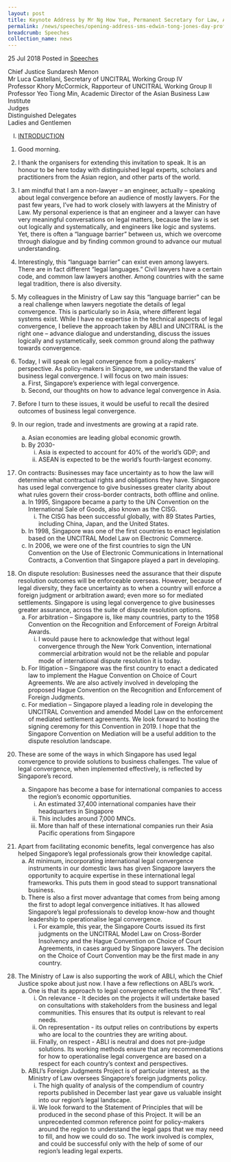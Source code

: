 ```yaml
---
layout: post
title: Keynote Address by Mr Ng How Yue, Permanent Secretary for Law, At the 2018 UNCITRAL ABLI Emergence Conference
permalink: /news/speeches/opening-address-sms-edwin-tong-jones-day-professorship-commercial-law-lecture
breadcrumb: Speeches
collection_name: news
---
```


25 Jul 2018 Posted in [Speeches](/news/speeches)

Chief Justice Sundaresh Menon  
Mr Luca Castellani, Secretary of UNCITRAL Working Group IV  
Professor Khory McCormick, Rapporteur of UNCITRAL Working Group II  
Professor Yeo Tiong Min, Academic Director of the Asian Business Law Institute  
Judges  
Distinguished Delegates  
Ladies and Gentlemen

<ol style="list-style-type: upper-roman";font-weight: bold;">
<li><u>INTRODUCTION</u></li>
</ol>


1. Good morning.

 

2. I thank the organisers for extending this invitation to speak. It is an honour to be here today with distinguished legal experts, scholars and practitioners from the Asian region, and other parts of the world. 

 

3. I am mindful that I am a non-lawyer – an engineer, actually – speaking about legal convergence before an audience of mostly lawyers. For the past few years, I’ve had to work closely with lawyers at the Ministry of Law. My personal experience is that an engineer and a lawyer can have very meaningful conversations on legal matters, because the law is set out logically and systematically, and engineers like logic and systems. Yet, there is often a “language barrier” between us, which we overcome through dialogue and by finding common ground to advance our mutual understanding. 

 

4. Interestingly, this “language barrier” can exist even among lawyers. There are in fact different “legal languages.” Civil lawyers have a certain code, and common law lawyers another. Among countries with the same legal tradition, there is also diversity.

 

5. My colleagues in the Ministry of Law say this “language barrier” can be a real challenge when lawyers negotiate the details of legal convergence. This is particularly so in Asia, where different legal systems exist. While I have no expertise in the technical aspects of legal convergence, I believe the approach taken by ABLI and UNCITRAL is the right one – advance dialogue and understanding, discuss the issues logically and systametically, seek common ground along the pathway towards convergence.

<ol start="6">
<li> Today, I will speak on legal convergence from a policy-makers’ perspective. As policy-makers in Singapore, we understand the value of business legal convergence. I will focus on two main issues:

<ol style="list-style-type: lower-alpha">
<li>First, Singapore’s experience with legal convergence.</li>
<li>Second, our thoughts on how to advance legal convergence in Asia.</li>
</ol>


</li>
</ol>


7. Before I turn to these issues, it would be useful to recall the desired outcomes of business legal convergence.

<ol start="9">
<li>In our region, trade and investments are growing at a rapid rate.</li>
<ol style="list-style-type: lower-alpha;">
<li>Asian economies are leading global economic growth.</li>
<li>By 2030-
<ol style="list-style-type: lower-roman;">
<li>Asia is expected to account for 40% of the world&rsquo;s GDP; and</li>
<li>ASEAN is expected to be the world&rsquo;s fourth-largest economy.</li>
</ol>
</li>
</ol>
</ol>
<ol start="17">
<li>On contracts: Businesses may face uncertainty as to how the law will determine what contractual rights and obligations they have. Singapore has used legal convergence to give businesses greater clarity about what rules govern their cross-border contracts, both offline and online.
<ol style="list-style-type: lower-alpha;">
<li>In 1995, Singapore became a party to the UN Convention on the International Sale of Goods, also known as the CISG.
<ol style="list-style-type: lower-roman;">
<li>The CISG has been successful globally, with 89 States Parties, including China, Japan, and the United States.</li>
</ol>
</li>
<li>In 1998, Singapore was one of the first countries to enact legislation based on the UNCITRAL Model Law on Electronic Commerce.</li>
<li>In 2006, we were one of the first countries to sign the UN Convention on the Use of Electronic Communications in International Contracts, a Convention that Singapore played a part in developing.</li>
</ol>
</li>
</ol>
<ol start="18">
<li>On dispute resolution: Businesses need the assurance that their dispute resolution outcomes will be enforceable overseas. However, because of legal diversity, they face uncertainty as to when a country will enforce a foreign judgment or arbitration award; even more so for mediated settlements. Singapore is using legal convergence to give businesses greater assurance, across the suite of dispute resolution options.
<ol style="list-style-type: lower-alpha;">
<li>For arbitration &ndash; Singapore is, like many countries, party to the 1958 Convention on the Recognition and Enforcement of Foreign Arbitral Awards.
<ol style="list-style-type: lower-roman;">
<li>I would pause here to acknowledge that without legal convergence through the New York Convention, international commercial arbitration would not be the reliable and popular mode of international dispute resolution it is today.</li>
</ol>
</li>
<li>For litigation &ndash; Singapore was the first country to enact a dedicated law to implement the Hague Convention on Choice of Court Agreements. We are also actively involved in developing the proposed Hague Convention on the Recognition and Enforcement of Foreign Judgments.</li>
<li>For mediation &ndash; Singapore played a leading role in developing the UNCITRAL Convention and amended Model Law on the enforcement of mediated settlement agreements. We look forward to hosting the signing ceremony for this Convention in 2019. I hope that the Singapore Convention on Mediation will be a useful addition to the dispute resolution landscape.</li>
</ol>
</li>
</ol>
<ol start="20">
<li>These are some of the ways in which Singapore has used legal convergence to provide solutions to business challenges. The value of legal convergence, when implemented effectively, is reflected by Singapore&rsquo;s record.</li>
<ol style="list-style-type: lower-alpha;">
<li>Singapore has become a base for international companies to access the region&rsquo;s economic opportunities.
<ol style="list-style-type: lower-roman;">
<li>An estimated 37,400 international companies have their headquarters in Singapore</li>
<li>This includes around 7,000 MNCs.</li>
<li>More than half of these international companies run their Asia Pacific operations from Singapore</li>
</ol>
</li>
</ol>
</ol>
<ol start="21">
<li>Apart from facilitating economic benefits, legal convergence has also helped Singapore&rsquo;s legal professionals grow their knowledge capital.
<ol style="list-style-type: lower-alpha;">
<li>At minimum, incorporating international legal convergence instruments in our domestic laws has given Singapore lawyers the opportunity to acquire expertise in these international legal frameworks. This puts them in good stead to support transnational business.</li>
<li>There is also a first mover advantage that comes from being among the first to adopt legal convergence initiatives. It has allowed Singapore&rsquo;s legal professionals to develop know-how and thought leadership to operationalise legal convergence.
<ol style="list-style-type: lower-roman;">
<li>For example, this year, the Singapore Courts issued its first judgments on the UNCITRAL Model Law on Cross-Border Insolvency and the Hague Convention on Choice of Court Agreements, in cases argued by Singapore lawyers. The decision on the Choice of Court Convention may be the first made in any country.</li>
</ol>
</li>
</ol>
</li>
</ol>
<ol start="28">
<li>The Ministry of Law is also supporting the work of ABLI, which the Chief Justice spoke about just now. I have a few reflections on ABLI&rsquo;s work.
<ol style="list-style-type: lower-alpha;">
<li>One is that its approach to legal convergence reflects the three &ldquo;Rs&rdquo;.
<ol style="list-style-type: lower-roman;">
<li>On relevance - It decides on the projects it will undertake based on consultations with stakeholders from the business and legal communities. This ensures that its output is relevant to real needs.</li>
<li>On representation - its output relies on contributions by experts who are local to the countries they are writing about.</li>
<li>Finally, on respect - ABLI is neutral and does not pre-judge solutions. Its working methods ensure that any recommendations for how to operationalise legal convergence are based on a respect for each country&rsquo;s context and perspectives.</li>
</ol>
</li>
<li>ABLI&rsquo;s Foreign Judgments Project is of particular interest, as the Ministry of Law oversees Singapore&rsquo;s foreign judgments policy.
<ol style="list-style-type: lower-roman;">
<li>The high quality of analysis of the compendium of country reports published in December last year gave us valuable insight into our region&rsquo;s legal landscape.</li>
<li>We look forward to the Statement of Principles that will be produced in the second phase of this Project. It will be an unprecedented common reference point for policy-makers around the region to understand the legal gaps that we may need to fill, and how we could do so. The work involved is complex, and could be successful only with the help of some of our region&rsquo;s leading legal experts.</li>
</ol>
</li>
</ol>
</li>
</ol>

